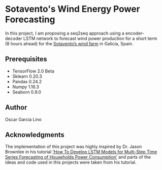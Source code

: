 # Sotavento's Wind Energy Power Forecasting
In this project, I am proposing a seq2seq approach using a encoder-decoder LSTM network to forecast wind power production for a short term (8 hours ahead) for the [Sotavento’s wind farm](http://www.sotaventogalicia.com/en/real-time-data/instantaneous-wind-farm) in Galicia, Spain.


## Prerequisites
-	TensorFlow 2.0 Beta
-	Sklearn 0.20.3
-	Pandas 0.24.2
-	Numpy 1.16.3
-	Seaborn 0.9.0


## Author
Oscar Garcia Lino

## Acknowledgments
The implementation of this project was highly inspired by Dr. Jason Brownlee in his tutorial [‘How To Develop LSTM Models for Multi-Step Time Series Forecasting of Households Power Consumption’](https://machinelearningmastery.com/how-to-develop-lstm-models-for-multi-step-time-series-forecasting-of-household-power-consumption/) and parts of the ideas and code used in this projects were taken from his tutorial. 
